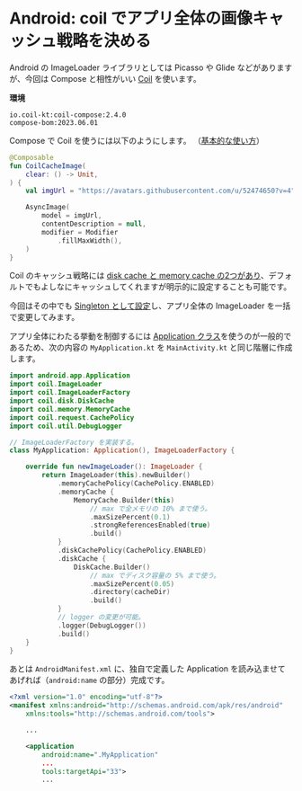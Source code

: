 # Android: coil でアプリ全体の画像キャッシュ戦略を決める

Android の ImageLoader ライブラリとしては Picasso や Glide などがありますが、今回は Compose と相性がいい [Coil](https://github.com/coil-kt/coil) を使います。

**環境**

```
io.coil-kt:coil-compose:2.4.0
compose-bom:2023.06.01
```

Compose で Coil を使うには以下のようにします。
（[基本的な使い方](https://coil-kt.github.io/coil/compose/)）

``` kotlin
@Composable
fun CoilCacheImage(
    clear: () -> Unit,
) {
    val imgUrl = "https://avatars.githubusercontent.com/u/52474650?v=4"

    AsyncImage(
        model = imgUrl,
        contentDescription = null,
        modifier = Modifier
            .fillMaxWidth(),
    )
}
```

Coil のキャッシュ戦略には [disk cache と memory cache の2つがあり](https://coil-kt.github.io/coil/image_loaders/#caching)、デフォルトでもよしなにキャッシュしてくれますが明示的に設定することも可能です。

今回はその中でも [Singleton として設定](https://coil-kt.github.io/coil/getting_started/#image-loaders)し、アプリ全体の ImageLoader を一括で変更してみます。

アプリ全体にわたる挙動を制御するには [Application クラス](https://developer.android.com/guide/topics/manifest/application-element?hl=ja)を使うのが一般的であるため、次の内容の `MyApplication.kt` を `MainActivity.kt` と同じ階層に作成します。

``` kotlin
import android.app.Application
import coil.ImageLoader
import coil.ImageLoaderFactory
import coil.disk.DiskCache
import coil.memory.MemoryCache
import coil.request.CachePolicy
import coil.util.DebugLogger

// ImageLoaderFactory を実装する。
class MyApplication: Application(), ImageLoaderFactory {

    override fun newImageLoader(): ImageLoader {
        return ImageLoader(this).newBuilder()
            .memoryCachePolicy(CachePolicy.ENABLED)
            .memoryCache {
                MemoryCache.Builder(this)
                    // max で全メモリの 10% まで使う。
                    .maxSizePercent(0.1)
                    .strongReferencesEnabled(true)
                    .build()
            }
            .diskCachePolicy(CachePolicy.ENABLED)
            .diskCache {
                DiskCache.Builder()
                    // max でディスク容量の 5% まで使う。
                    .maxSizePercent(0.05)
                    .directory(cacheDir)
                    .build()
            }
            // logger の変更が可能。
            .logger(DebugLogger())
            .build()
    }
}
```

あとは `AndroidManifest.xml` に、独自で定義した Application を読み込ませてあげれば（`android:name` の部分）完成です。

``` xml
<?xml version="1.0" encoding="utf-8"?>
<manifest xmlns:android="http://schemas.android.com/apk/res/android"
    xmlns:tools="http://schemas.android.com/tools">

    ...

    <application
        android:name=".MyApplication"
        ...
        tools:targetApi="33">
        ...
```
